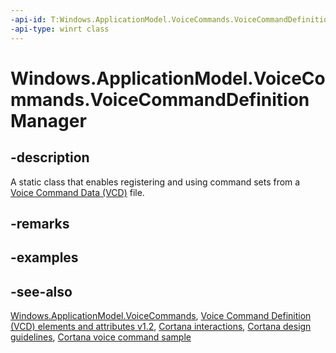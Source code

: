 ```yaml
---
-api-id: T:Windows.ApplicationModel.VoiceCommands.VoiceCommandDefinitionManager
-api-type: winrt class
---
```


<!-- Class syntax.
public class VoiceCommandDefinitionManager 
-->

# Windows.ApplicationModel.VoiceCommands.VoiceCommandDefinitionManager

## -description
A static class that enables registering and using command sets from a [Voice Command Data (VCD)](/uwp/schemas/voicecommands/voice-command-elements-and-attributes-1-2) file.

## -remarks

## -examples

## -see-also
[Windows.ApplicationModel.VoiceCommands](windows_applicationmodel_voicecommands.md), [Voice Command Definition (VCD) elements and attributes v1.2](/uwp/schemas/voicecommands/voice-command-elements-and-attributes-1-2), [Cortana interactions](/windows/apps/design/input/cortana-interactions), [Cortana design guidelines](/windows/apps/design/input/cortana-design-guidelines), [Cortana voice command sample](https://github.com/Microsoft/Windows-universal-samples/tree/master/Samples/CortanaVoiceCommand)
